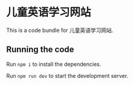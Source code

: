 
  # 儿童英语学习网站

  This is a code bundle for 儿童英语学习网站.

  ## Running the code

  Run `npm i` to install the dependencies.

  Run `npm run dev` to start the development server.
  
